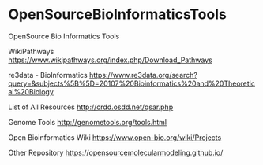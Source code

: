 # OpenSourceBioInformaticsTools
OpenSource Bio Informatics Tools

WikiPathways
https://www.wikipathways.org/index.php/Download_Pathways

re3data - BioInformatics
https://www.re3data.org/search?query=&subjects%5B%5D=20107%20Bioinformatics%20and%20Theoretical%20Biology

List of All Resources
http://crdd.osdd.net/qsar.php

Genome Tools
http://genometools.org/tools.html

Open Bioinformatics Wiki
https://www.open-bio.org/wiki/Projects

Other Repository
https://opensourcemolecularmodeling.github.io/

